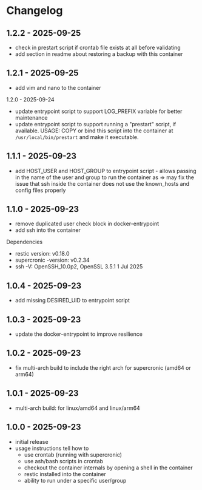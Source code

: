 # Changelog

## 1.2.2 - 2025-09-25

- check in prestart script if crontab file exists at all before validating
- add section in readme about restoring a backup with this container

## 1.2.1 - 2025-09-25

- add vim and nano to the container

1.2.0 - 2025-09-24

- update entrypoint script to support LOG_PREFIX variable for better maintenance
- update entrypoint script to support running a "prestart" script, if available.
  USAGE: COPY or bind this script into the container at
  `/usr/local/bin/prestart` and make it executable.

## 1.1.1 - 2025-09-23

- add HOST_USER and HOST_GROUP to entrypoint script - allows passing in the name
  of the user and group to run the container as => may fix the issue that ssh
  inside the container does not use the known_hosts and config files properly

## 1.1.0 - 2025-09-23

- remove duplicated user check block in docker-entrypoint
- add ssh into the container

Dependencies

- restic version: v0.18.0
- supercronic -version: v0.2.34
- ssh -V: OpenSSH_10.0p2, OpenSSL 3.5.1 1 Jul 2025

## 1.0.4 - 2025-09-23

- add missing DESIRED_UID to entrypoint script

## 1.0.3 - 2025-09-23

- update the docker-entrypoint to improve resilience

## 1.0.2 - 2025-09-23

- fix multi-arch build to include the right arch for supercronic (amd64 or
  arm64)

## 1.0.1 - 2025-09-23

- multi-arch build: for linux/amd64 and linux/arm64

## 1.0.0 - 2025-09-23

- initial release
- usage instructions tell how to
  - use crontab (running with supercronic)
  - use ash/bash scripts in crontab
  - checkout the container internals by opening a shell in the container
  - restic installed into the container
  - ability to run under a specific user/group
